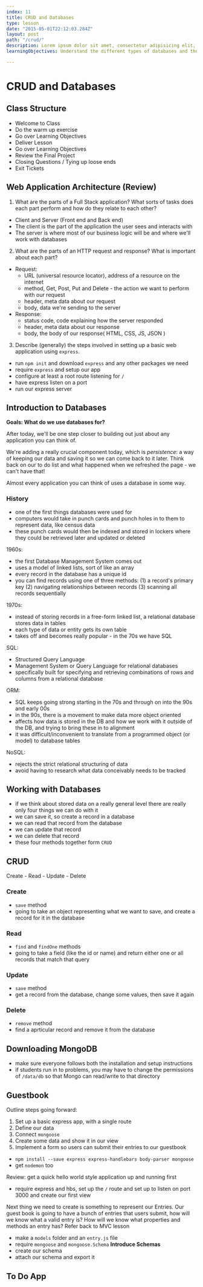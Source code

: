 ```yaml
---
index: 11
title: CRUD and Databases
type: lesson
date: "2015-05-01T22:12:03.284Z"
layout: post
path: "/crud/"
description: Lorem ipsum dolor sit amet, consectetur adipisicing elit, sed do eiusmod tempor incididunt ut labore et dolore magna aliqua. Ut enim ad minim veniam, quis nostrud exercitation ullamco laboris nisi ut aliquip ex ea commodo consequat.
learningObjectives: Understand the different types of databases and the basics of their differences; Describe what CRUD operations are and how they are used; Describe an ORM; Set up a simple `Express` application that uses `Mongoose` as an ORM to connect to a `MongoDB` database;

---
```


# CRUD and Databases


## Class Structure
- Welcome to Class
- Do the warm up exercise
- Go over Learning Objectives
- Deliver Lesson
- Go over Learning Objectives
- Review the Final Project
- Closing Questions / Tying up loose ends
- Exit Tickets

## Web Application Architecture (Review)
1. What are the parts of a Full Stack application? What sorts of tasks does each part perform and how do they relate to each other?
  - Client and Server (Front end and Back end)
  - The client is the part of the application the user sees and interacts with
  - The server is where most of our business logic will be and where we'll work with databases

2. What are the parts of an HTTP request and response? What is important about each part?
  - Request:
    - URL (universal resource locator), address of a resource on the internet
    - method, Get, Post, Put and Delete - the action we want to perform with our request
    - header, meta data about our request
    - body, data we're sending to the server
  - Response:
    - status code, code explaining how the server responded
    - header, meta data about our response
    - body, the body of our response( HTML, CSS, JS, JSON )

3. Describe (generally) the steps involved in setting up a basic web application using `express`.
  - run `npm init` and download `express` and any other packages we need
  - require `express` and setup our app
  - configure at least a root route listening for `/`
  - have express listen on a port
  - run our express server

## Introduction to Databases
__Goals: What do we use databases for?__

After today, we'll be one step closer to building out just about any application you can think of.

We're adding a really crucial component today, which is _persistence_: a way of keeping our data and saving it so we can come back to it later. Think back on our to do list and what happened when we refreshed the page - we can't have that!

Almost every application you can think of uses a database in some way.  

### History
- one of the first things databases were used for
- computers would take in punch cards and punch holes in to them to represent data, like census data
- these punch cards would then be indexed and stored in lockers where they could be retrieved later and updated or deleted

1960s:
  - the first Database Management System comes out
  - uses a model of linked lists, sort of like an array
  - every record in the database has a unique id
  - you can find records using one of three methods:
    (1) a record's primary key
    (2) navigating relationships between records
    (3) scanning all records sequentially

1970s:
  - instead of storing records in a free-form linked list, a relational database stores data in tables
  - each type of data or entity gets its own table
  - takes off and becomes really popular - in the 70s we have SQL

SQL:
  - Structured Query Language
  - Management System or Query Language for relational databases
  - specifically built for specifying and retrieving combinations of rows and columns from a relational database

ORM:
  - SQL keeps going strong starting in the 70s and through on into the 90s and early 00s
  - in the 90s, there is a movement to make data more object oriented
  - affects how data is stored in the DB and how we work with it outside of the DB, and trying to bring these in to alignment
  - it was difficult/inconvenient to translate from a programmed object (or model) to database tables

NoSQL:
  - rejects the strict relational structuring of data
  - avoid having to research what data conceivably needs to be tracked

## Working with Databases
- if we think about stored data on a really general level there are really only four things we can do with it
- we can save it, so create a record in a database
- we can read that record from the database
- we can update that record
- we can delete that record
- these four methods together form `CRUD`

## CRUD
Create - Read - Update - Delete

### Create
- `save` method
- going to take an object representing what we want to save, and create a record for it in the database

### Read
- `find` and `findOne` methods
- going to take a field (like the id or name) and return either one or all records that match that query

### Update
- `save` method
- get a record from the database, change some values, then save it again

### Delete
- `remove` method
- find a aprticular record and remove it from the database

## Downloading MongoDB
- make sure everyone follows both the installation and setup instructions
- if students run in to problems, you may have to change the permissions of `/data/db` so that Mongo can read/write to that directory



## Guestbook
Outline steps going forward:
1. Set up a basic express app, with a single route
2. Define our data
3. Connect `mongoose`
4. Create some data and show it in our view
5. Implement a form so users can submit their entries to our guestbook

- `npm install --save express express-handlebars body-parser mongoose`
- get `nodemon` too

Review: get a quick hello world style application up and running first
  - require express and hbs, set up the `/` route and set up to listen on port 3000 and create our first view

Next thing we need to create is something to represent our Entries. Our guest book is going to have a bunch of entries that users submit, how will we know what a valid entry is? How will we know what properties and methods an entry has? Refer back to MVC lesson
- make a `models` folder and an `entry.js` file
- require `mongoose` and `mongoose.Schema` __Introduce Schemas__
- create our schema
- attach our schema and export it

## To Do App
